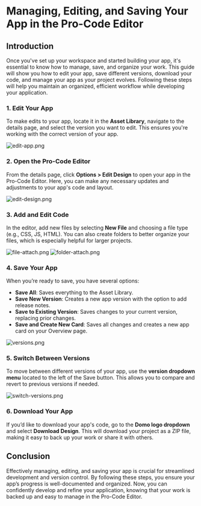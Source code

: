 # Managing, Editing, and Saving Your App in the Pro-Code Editor

## Introduction

Once you've set up your workspace and started building your app, it's essential to know how to manage, save, and organize your work. This guide will show you how to edit your app, save different versions, download your code, and manage your app as your project evolves. Following these steps will help you maintain an organized, efficient workflow while developing your application.

### 1. Edit Your App

To make edits to your app, locate it in the **Asset Library**, navigate to the details page, and select the version you want to edit. This ensures you're working with the correct version of your app.

![edit-app.png](../../../../assets/images/edit-app.png)

### 2. Open the Pro-Code Editor

From the details page, click **Options > Edit Design** to open your app in the Pro-Code Editor. Here, you can make any necessary updates and adjustments to your app's code and layout.

![edit-design.png](../../../../assets/images/edit-design.png)

### 3. Add and Edit Code

In the editor, add new files by selecting **New File** and choosing a file type (e.g., CSS, JS, HTML). You can also create folders to better organize your files, which is especially helpful for larger projects.

![file-attach.png](../../../../assets/images/file-attach.png)
![folder-attach.png](../../../../assets/images/folder-attach.png)

### 4. Save Your App

When you’re ready to save, you have several options:

- **Save All**: Saves everything to the Asset Library.
- **Save New Version**: Creates a new app version with the option to add release notes.
- **Save to Existing Version**: Saves changes to your current version, replacing prior changes.
- **Save and Create New Card**: Saves all changes and creates a new app card on your Overview page.

![versions.png](../../../../assets/images/versions.png)

### 5. Switch Between Versions

To move between different versions of your app, use the **version dropdown menu** located to the left of the Save button. This allows you to compare and revert to previous versions if needed.

![switch-versions.png](../../../../assets/images/switch-versions.png)

### 6. Download Your App

If you’d like to download your app's code, go to the **Domo logo dropdown** and select **Download Design**. This will download your project as a ZIP file, making it easy to back up your work or share it with others.

## Conclusion

Effectively managing, editing, and saving your app is crucial for streamlined development and version control. By following these steps, you ensure your app’s progress is well-documented and organized. Now, you can confidently develop and refine your application, knowing that your work is backed up and easy to manage in the Pro-Code Editor.
